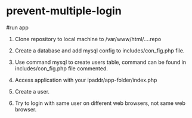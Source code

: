 # prevent-multiple-login

#run app

1. Clone repository to local machine to /var/www/html/....repo

2. Create a database and add mysql config to includes/con_fig.php file.
3. Use command mysql to create users table, command can be found in includes/con_fig.php file commented.
4. Access application with your ipaddr/app-folder/index.php
5. Create a user. 
6. Try to login with same user on different web browsers, not same web browser.
